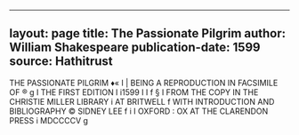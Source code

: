  ---
 layout: page
 title: The Passionate Pilgrim
 author: William Shakespeare
 publication-date: 1599
 source: Hathitrust 
 ---
 
 THE PASSIONATE PILGRIM ♦«
I
| BEING A REPRODUCTION IN FACSIMILE OF ®
g
I THE FIRST EDITION I
i1599 I
I f
§ I
FROM THE COPY IN THE CHRISTIE MILLER LIBRARY i AT BRITWELL f
WITH INTRODUCTION AND BIBLIOGRAPHY © SIDNEY LEE f
 i I
OXFORD :
OX
AT THE CLARENDON PRESS i MDCCCCV g
  
